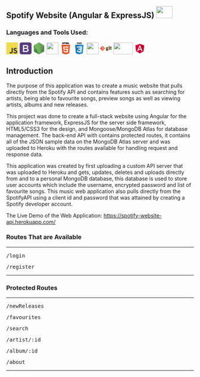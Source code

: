 ## Spotify Website (Angular & ExpressJS) <img height="32" width="44" src="https://external-content.duckduckgo.com/iu/?u=https%3A%2F%2F1000logos.net%2Fwp-content%2Fuploads%2F2017%2F08%2FSpotify-Logo.png&f=1&nofb=1" />

### Languages and Tools Used:

<img height="32" width="32" src="https://raw.githubusercontent.com/github/explore/80688e429a7d4ef2fca1e82350fe8e3517d3494d/topics/javascript/javascript.png" /> <img height="32" width="32" src="https://raw.githubusercontent.com/github/explore/80688e429a7d4ef2fca1e82350fe8e3517d3494d/topics/bootstrap/bootstrap.png" />
<img height="32" width="32" src="https://raw.githubusercontent.com/github/explore/80688e429a7d4ef2fca1e82350fe8e3517d3494d/topics/nodejs/nodejs.png" />
<img height="32" width="32" src="https://avatars.githubusercontent.com/u/5658226?s=200&v=4" />
<img height="32" width="32" src="https://raw.githubusercontent.com/github/explore/80688e429a7d4ef2fca1e82350fe8e3517d3494d/topics/html/html.png" />
<img height="32" width="32" src="https://raw.githubusercontent.com/github/explore/80688e429a7d4ef2fca1e82350fe8e3517d3494d/topics/css/css.png" />
<img height="32" width="32" src="https://cdn.jsdelivr.net/npm/simple-icons@v5/icons/mongodb.svg" />
<img height="32" width="32" src="https://raw.githubusercontent.com/github/explore/80688e429a7d4ef2fca1e82350fe8e3517d3494d/topics/git/git.png" />
<img height="32" width="52" src="https://cdn.jsdelivr.net/npm/simple-icons@v5/icons/github.svg" />
<img height="32" width="32" src="https://raw.githubusercontent.com/github/explore/80688e429a7d4ef2fca1e82350fe8e3517d3494d/topics/angular/angular.png" />

## Introduction
The purpose of this application was to create a music website that pulls directly from the Spotify API and contains features such as searching for artists, being able to favourite songs, preview songs as well as viewing artists, albums and new releases.

This project was done to create a full-stack website using Angular for the application framework, ExpressJS for the server side framework, HTML5/CSS3 for the design, and Mongoose/MongoDB Atlas for database management. The back-end API with contains protected routes, it contains all of the JSON sample data on the MongoDB Atlas server and was uploaded to Heroku with the routes available for handling request and response data.

This application was created by first uploading a custom API server that was uploaded to Heroku and gets, updates, deletes and uploads directly from and to a personal MongoDB database, this database is used to store user accounts which include the username, encrypted password and list of favourite songs. This music web application also pulls directly from the SpotifyAPI using a client id and password that was attained by creating a Spotify developer account.

The Live Demo of the Web Application: https://spotify-website-api.herokuapp.com/

### Routes That are Available
- - - -
<pre>/login</pre>
<pre>/register</pre>
- - - -
### Protected Routes
- - - -
<pre>/newReleases</pre>
<pre>/favourites</pre>
<pre>/search</pre>
<pre>/artist/:id</pre>
<pre>/album/:id</pre>
<pre>/about</pre>
- - - -
